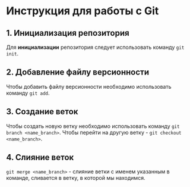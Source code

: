 # Инструкция для работы с Git

## 1. Инициализация репозитория
Для **инициализации** репозитория следует использовать команду `git init`.

## 2. Добавление файлу версионности
Чтобы добавить файлу версионности необходимо использовать команду `git add`.

## 3. Создание веток
Чтобы создать новую ветку необходимо использовать команду `git branch <name_branch>`.
Чтобы перейти на другую ветку - `git checkout <name_branch>`.

## 4. Слияние веток
`git merge <name_branch>` - слияние ветки с именем указанным в команде, сливается в ветку, в которой мы находимся.
